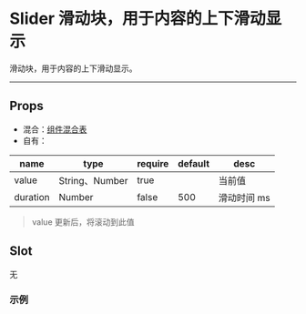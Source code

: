 # Slider 滑动块，用于内容的上下滑动显示

滑动块，用于内容的上下滑动显示。

---

## Props

- 混合：[组件混合表](docs/components/mixins/Components.md)
- 自有：

| name     | type           | require | default | desc        |
| -------- | -------------- | ------- | ------- | ----------- |
| value    | String、Number | true    |         | 当前值      |
| duration | Number         | false   | 500     | 滑动时间 ms |

> value 更新后，将滚动到此值

## Slot

无

### 示例

<vuep template="#example" :options="{ theme: 'neo' }"></vuep>

<script v-pre type="text/x-template" id="example">
<template>
  <a-section w="250px" h="200px" bg-c="#ddd">
    <a-slider pl="0" pt="0" w="100px" h="50px" :value="value"></a-slider>
  </a-section>
</template>

<script>
  export default {
    data() {
      return {
        value: 0
      }
    },

    mounted() {
      setInterval(()=> {
        this.value++
      }, 1000)
    }
  }
</script>
</script>
